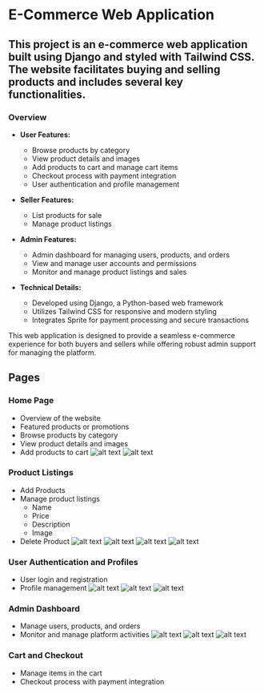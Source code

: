 # E-Commerce Web Application 

## This project is an e-commerce web application built using Django and styled with Tailwind CSS. The website facilitates buying and selling products and includes several key functionalities.

### Overview
- **User Features:**
  - Browse products by category
  - View product details and images
  - Add products to cart and manage cart items
  - Checkout process with payment integration
  - User authentication and profile management
  
- **Seller Features:**
  - List products for sale
  - Manage product listings
  
- **Admin Features:**
  - Admin dashboard for managing users, products, and orders
  - View and manage user accounts and permissions
  - Monitor and manage product listings and sales
  
- **Technical Details:**
  - Developed using Django, a Python-based web framework
  - Utilizes Tailwind CSS for responsive and modern styling
  - Integrates Sprite for payment processing and secure transactions
  
This web application is designed to provide a seamless e-commerce experience for both buyers and sellers while offering robust admin support for managing the platform.

## Pages

### Home Page

- Overview of the website
- Featured products or promotions
- Browse products by category
- View product details and images
- Add products to cart
![alt text](images/home1.png)
![alt text](images/home2.png)

### Product Listings
- Add Products
- Manage product listings
    - Name
    - Price
    - Description
    - Image
- Delete Product
![alt text](images/listings4.png)
![alt text](images/listings1.png)
![alt text](images/listings2.png)
![alt text](images/listings3.png)

### User Authentication and Profiles

- User login and registration
- Profile management
![alt text](images/pfp2.png)
![alt text](images/pfp3.png)
![alt text](images/pfp1.png) 

### Admin Dashboard

- Manage users, products, and orders
- Monitor and manage platform activities
![alt text](images/admin1.png)
![alt text](images/admin2.png)
![alt text](images/admin3.png)

### Cart and Checkout

- Manage items in the cart
- Checkout process with payment integration





